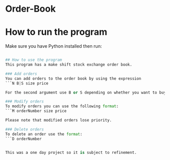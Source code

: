 # Order-Book

# How to run the program
Make sure you have Python installed then run:
``` python orderbook.py

## How to use the program
This program has a make shift stock exchange order book. 

### Add orders
You can add orders to the order book by using the expression 
```N B|S size price

For the second argument use B or S depending on whether you want to buy or sell respectively

### Modify orders
To modify orders you can use the following format:
```M orderNumber size price

Please note that modified orders lose priority.

### Delete orders
To delete an order use the format:
```D orderNumber


This was a one day project so it is subject to refinement. 
